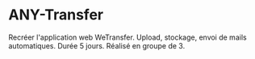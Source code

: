 # ANY-Transfer
Recréer l'application web WeTransfer. Upload, stockage, envoi de mails automatiques. Durée 5 jours. Réalisé en groupe de 3.
